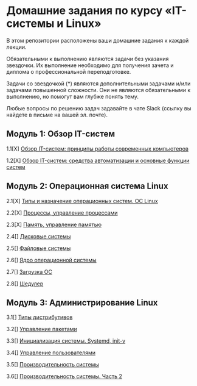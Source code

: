 # Домашние задания по курсу «IT-системы и Linux»


В этом репозитории расположены ваши домашние задания к каждой лекции. 

Обязательными к выполнению являются задачи без указания звездочки. Их выполнение необходимо для получения зачета и диплома о профессиональной переподготовке.

Задачи со звездочкой (*) являются дополнительными задачами и/или задачами повышенной сложности. Они не являются обязательными к выполнению, но помогут вам глубже понять тему.

Любые вопросы по решению задач задавайте в чате Slack (ссылку вы найдете в письме на вашей эл. почте).


## Модуль 1: Обзор IT-систем	

1.1[Х] [Обзор IT-систем: принципы работы современных компьютеров](1-01.md)

1.2[Х] [Обзор IT-систем: cредства автоматизации и основные функции систем](1-02.md)
		
## Модуль 2: Операционная система Linux	

2.1[X] [Типы и назначение операционных систем. ОС Linux](2-01.md)

2.2[X] [Процессы, управление процессами](2-02.md)

2.3[X] [Память, управление памятью](https://github.com/netology-code/slin/blob/main/2-03.md)

2.4[] [Дисковые системы](2-05.md)

2.5[] [Файловые системы]()

2.6[] [Ядро операционной системы]()

2.7[] [Загрузка ОС]()

2.8[] [Шедулер]()

		
## Модуль 3: Администрирование Linux	

3.1[] [Типы дистрибутивов]()

3.2[] [Управление пакетами]()

3.3[] [Инициализация системы. Systemd, init-v]()

3.4[] [Управление пользователями]()

3.5[] [Производительность системы]()

3.6[] [Производительность системы. Часть 2]()
